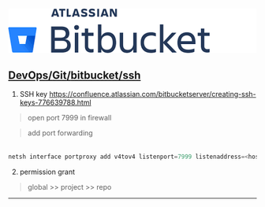 [![Bitbucket](./resource/bitbucket.png)](https://www.atlassian.com/software/bitbucket)
## <ins>[DevOps]/[Git]/[bitbucket]/ssh


1. SSH key
https://confluence.atlassian.com/bitbucketserver/creating-ssh-keys-776639788.html

> open port 7999 in firewall

> add port forwarding 
```powershell

netsh interface portproxy add v4tov4 listenport=7999 listenaddress=<host ip> connectport=7999 connectaddress=<vm ip> 

```

2. permission grant

> global >> project >> repo


---
[DevOps]: <../../README.md>
[Git]: <../Git.md>
[bitbucket]: <./bitbucket.md>
